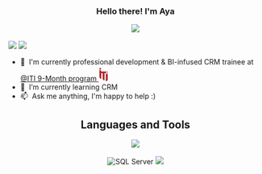 <h3 align="center">
  Hello there! I'm Aya
</h3>
<p align="center">
  <a href="https://github.com/DenverCoder1/readme-typing-svg"><img src="https://readme-typing-svg.herokuapp.com/?lines=Software%20Engineer;Always%20learning%20.%20.%20.&font=Fira%20Code&center=true&width=440&height=45&color=f75c7e&vCenter=true&size=22"></a>
</p>

[![](https://img.shields.io/badge/LinkedIn-0077B5?style=for-the-badge&logo=linkedin&logoColor=white)](https://www.linkedin.com/in/aya-farouq/)
[![](https://img.shields.io/badge/Mail-D14836?style=for-the-badge&logo=gmail&logoColor=white)](mailto:ayamohamedfarouk2001@gmail.com)

- :office: &nbsp;I'm currently professional development & BI-infused CRM trainee at <a href="https://iti.gov.eg/home"> @ITI 9-Month program </a> <img src="./assets/logos/ITI-logo.png" width="20" draggable="false"></img>
- :seedling: &nbsp;I’m currently learning CRM
- :mailbox: &nbsp;Ask me anything, I'm happy to help :)

<h2 align="center">
  Languages and Tools
</h2>

<p align="center">
  <!-- First row: 6 icons -->
  <img src="https://skillicons.dev/icons?i=html,css,bootstrap,js,ts,jquery" />
</p>
<p align="center">
  <!-- Second row: 6 icons -->
    <img src="https://go-skill-icons.vercel.app/api/icons?i=sqlserver" alt="SQL Server" height="48" />
  <img src="https://skillicons.dev/icons?i=angular,nodejs,dotnet,cs,azure" />
</p>

